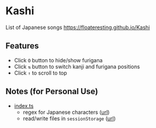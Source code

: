 # Kashi
List of Japanese songs
https://floateresting.github.io/Kashi

## Features
- Click `O` button to hide/show furigana
- Click `⇅` button to switch kanji and furigana positions
- Click `↑` to scroll to top

## Notes (for Personal Use)
- [index.ts](/src/scripts/index.ts)
    - regex for Japanese characters ([url](/src/scripts/index.ts#L2))
    - read/write files in `sessionStorage` ([url](/src/scripts/index.ts#L57))
    
